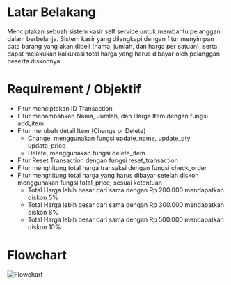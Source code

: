 # Latar Belakang
Menciptakan sebuah sistem kasir self service untuk membantu pelanggan dalam berbelanja. Sistem kasir yang dilengkapi dengan fitur menyimpan data barang yang akan dibeli (nama, jumlah, dan harga per satuan), serta dapat melakukan kalkukasi total harga yang harus dibayar oleh pelanggan beserta diskonnya.

# Requirement / Objektif
- Fitur menciptakan ID Transaction
- Fitur menambahkan Nama, Jumlah, dan Harga Item dengan fungsi add_item
- Fitur merubah detail Item (Change or Delete)
  - Change, menggunakan fungsi update_name, update_qty, update_price
  - Delete, menggunakan fungsi delete_item
- Fitur Reset Transaction dengan fungsi reset_transaction
- Fitur menghitung total harga transaksi dengan fungsi check_order
- Fitur menghitung total harga yang harus dibayar setelah diskon menggunakan fungsi total_price, sesuai ketentuan
  - Total Harga lebih besar dari sama dengan Rp 200.000 mendapatkan diskon 5%
  - Total Harga lebih besar dari sama dengan Rp 300.000 mendapatkan diskon 8%
  - Total Harga lebih besar dari sama dengan Rp 500.000 mendapatkan diskon 10%

# Flowchart
![Flowchart](https://user-images.githubusercontent.com/130718918/231976256-18439d22-22c5-456f-9b64-309c8a9532ba.png)



